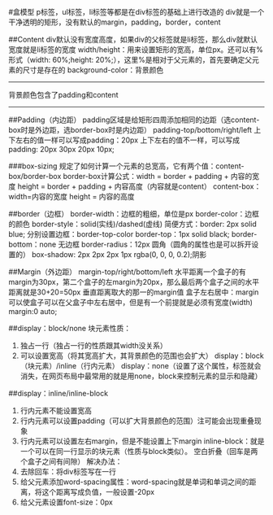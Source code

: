 #盒模型
p标签，ul标签，li标签等都是在div标签的基础上进行改造的
div就是一个干净透明的矩形，没有默认的margin，padding，border，content

##Content
div默认没有宽度高度，如果div的父标签就是li标签，那么div就默认宽度就是li标签的宽度
width/height：用来设置矩形的宽高，单位px。还可以有%形式（width: 60%;height: 20%;），这里%是相对于父元素的，首先要确定父元素的尺寸是存在的
background-color：背景颜色

---

背景颜色包含了padding和content

---

##Padding（内边距）
padding区域是给矩形四周添加相同的边距（选content-box时是外边距，选border-box时是内边距）
padding-top/bottom/right/left
上下左右的值一样可以写成padding：20px
上下左右的值不一样，可以写成padding: 20px 30px 20px 10px;

###box-sizing
规定了如何计算一个元素的总宽高，它有两个值：content-box/border-box
border-box计算公式：width = border + padding + 内容的宽度   height = border + padding + 内容高度（内容就是content）
content-box：width=内容的宽度  height = 内容的高度

##border（边框）
border-width：边框的粗细，单位是px
border-color：边框的颜色
border-style：solid(实线)/dashed(虚线)
简便方式：border: 2px solid blue;
分别设置边框：border-top-color
border-top：1px solid black;
border-bottom：none 无边框
border-radius：12px 圆角（圆角的属性也是可以拆开设置的）
box-shadow: 2px 2px 2px 1px rgba(0, 0, 0, 0.2);阴影
 
##Margin（外边距）
margin-top/right/bottom/left
水平距离一个盒子的有margin为30px，第二个盒子的左margin为20px，那么最后两个盒子之间的水平距离就是30+20=50px
垂直距离取大的那一的margin值
盒子左右居中：margin可以使盒子可以在父盒子中左右居中，但是有一个前提就是必须有宽度(width)
 margin:0 auto;


##display：block/none
块元素性质：
1. 独占一行（独占一行的性质跟其width没关系）
2. 可以设置宽高（将其宽高扩大，其背景颜色的范围也会扩大）
display：block（块元素）/inline（行内元素）
display：none（设置了这个属性，标签就会消失，在网页布局中最常用的就是用none，block来控制元素的显示和隐藏）

##display：inline/inline-block
1. 行内元素不能设置宽高
2. 行内元素可以设置padding（可以扩大背景颜色的范围）注可能会出现重叠现象
3. 行内元素可以设置左右margin，但是不能设置上下margin
inline-block：就是一个可以在同一行显示的块元素（性质与block类似）。
空白折叠（回车是两个盒子之间有间隙）
解决办法：
1. 去除回车：将div标签写在一行
2. 给父元素添加word-spacing属性：word-spacing就是单词和单词之间的距离，将这个距离写成负值，一般设置-20px
3. 给父元素设置font-size：0px


